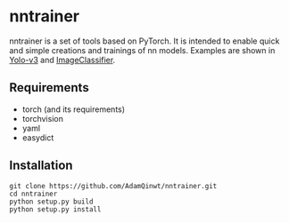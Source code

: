 # nntrainer
nntrainer is a set of tools based on PyTorch. It is intended to enable quick and simple creations and trainings of nn models. Examples are shown in [Yolo-v3](https://github.com/AdamQinwt/YOLO-v3) and [ImageClassifier](https://github.com/AdamQinwt/ImageClassifier).

## Requirements
* torch (and its requirements)
* torchvision
* yaml
* easydict

## Installation

```
git clone https://github.com/AdamQinwt/nntrainer.git
cd nntrainer
python setup.py build
python setup.py install
``` 